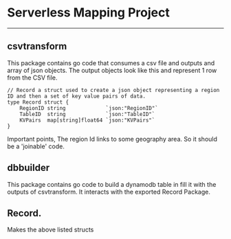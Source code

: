 # Serverless Mapping Project
---

## csvtransform
This package contains go code that consumes a csv file and outputs and array of json objects. 
The output objects look like this and represent 1 row from the CSV file.
```
// Record a struct used to create a json object representing a region ID and then a set of key value pairs of data.
type Record struct {
	RegionID string             `json:"RegionID"`
	TableID  string             `json:"TableID"`
	KVPairs  map[string]float64 `json:"KVPairs"`
}
```
Important points, The region Id links to some geography area. So it should be a 'joinable' code.

## dbbuilder
This package contains go code to build a dynamodb table in fill it with the outputs of csvtransform. 
It interacts with the exported Record Package.

## Record. 
Makes the above listed structs




